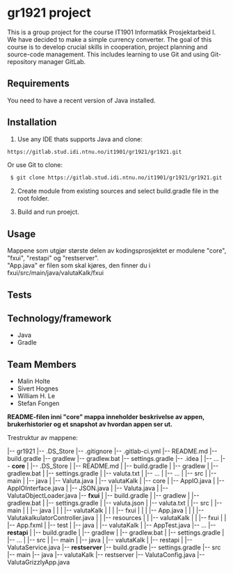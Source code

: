 # **gr1921 project**

This is a group project for the course IT1901 Informatikk Prosjektarbeid I. We have decided to make a simple currency converter.
The goal of this course is to develop crucial skills in cooperation, project planning and source-code management. This includes learning
to use Git and using Git-repository manager GitLab.

## Requirements

You need to have a recent version of Java installed.

## Installation

1. Use any IDE thats supports Java and clone: 

```bash
https://gitlab.stud.idi.ntnu.no/it1901/gr1921/gr1921.git
```

Or use Git to clone:

```bash
 $ git clone https://gitlab.stud.idi.ntnu.no/it1901/gr1921/gr1921.git
```

2. Create module from existing sources and select build.gradle file in the root folder.

3. Build and run proejct.

## Usage


Mappene som utgjør største delen av kodingsprosjektet er modulene "core", "fxui", "restapi" og "restserver". \
"App.java" er filen som skal kjøres, den finner du i fxui/src/main/java/valutaKalk/fxui 

## Tests

## Technology/framework
* Java
* Gradle



## Team Members
*  Malin Holte
*  Sivert Hognes
*  William H. Le
*  Stefan Fongen






**README-filen inni "core" mappa inneholder beskrivelse av appen, brukerhistorier og et snapshot av hvordan appen ser ut.**









Trestruktur av mappene:

|-- gr1921
    |-- .DS_Store
    |-- .gitignore
    |-- .gitlab-ci.yml
    |-- README.md
    |-- build.gradle
    |-- gradlew
    |-- gradlew.bat
    |-- settings.gradle
    |-- .idea
    |   |-- ...
    |-- **core**
    |   |-- .DS_Store
    |   |-- README.md
    |   |-- build.gradle
    |   |-- gradlew
    |   |-- gradlew.bat
    |   |-- settings.gradle
    |   |-- valuta.txt
    |   |-- ...
    |   |-- ...
    |   |-- src
    |       |-- main
    |           |-- java
    |               |-- Valuta.java
    |               |-- valutaKalk
    |                   |-- core
    |                       |-- AppIO.java
    |                       |-- AppIOInterface.java
    |                       |-- JSON.java
    |                       |-- Valuta.java
    |                       |-- ValutaObjectLoader.java
    |-- **fxui**
    |   |-- build.gradle
    |   |-- gradlew
    |   |-- gradlew.bat
    |   |-- settings.gradle
    |   |-- valuta.json
    |   |-- valuta.txt
    |   |-- src
    |       |-- main
    |       |   |-- java
    |       |   |   |-- valutaKalk
    |       |   |       |-- fxui
    |       |   |           |-- App.java
    |       |   |           |-- ValutakalkulatorController.java
    |       |   |-- resources
    |       |       |-- valutaKalk
    |       |           |-- fxui
    |       |               |-- App.fxml
    |       |-- test
    |           |-- java
    |               |-- valutaKalk
    |                   |-- AppTest.java
    |-- ...
    |-- **restapi**
    |   |-- build.gradle
    |   |-- gradlew
    |   |-- gradlew.bat
    |   |-- settings.gradle
    |   |-- ...
    |   |-- src
    |       |-- main
    |           |-- java
    |               |-- valutaKalk
    |                   |-- restapi
    |                       |-- ValutaService.java
    |-- **restserver**
        |-- build.gradle
        |-- settings.gradle
        |-- src
            |-- main
                |-- java
                    |-- valutaKalk
                        |-- restserver
                            |-- ValutaConfig.java
                            |-- ValutaGrizzlyApp.java
